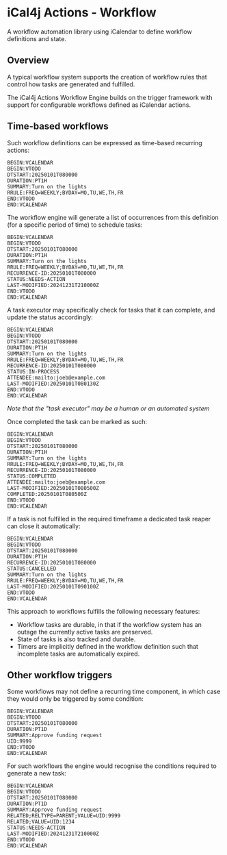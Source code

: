 # iCal4j Actions - Workflow

A workflow automation library using iCalendar to define workflow definitions and state.

## Overview

A typical workflow system supports the creation of workflow rules that control how tasks
are generated and fulfilled.

The iCal4j Actions Workflow Engine builds on the trigger framework with support for
configurable workflows defined as iCalendar actions.

## Time-based workflows

Such workflow definitions can be expressed as time-based recurring actions:

    BEGIN:VCALENDAR
    BEGIN:VTODO
    DTSTART:20250101T080000
    DURATION:PT1H
    SUMMARY:Turn on the lights
    RRULE:FREQ=WEEKLY;BYDAY=MO,TU,WE,TH,FR
    END:VTODO
    END:VCALENDAR

The workflow engine will generate a list of occurrences from this definition (for a specific
period of time) to schedule tasks:

    BEGIN:VCALENDAR
    BEGIN:VTODO
    DTSTART:20250101T080000
    DURATION:PT1H
    SUMMARY:Turn on the lights
    RRULE:FREQ=WEEKLY;BYDAY=MO,TU,WE,TH,FR
    RECURRENCE-ID:20250101T080000
    STATUS:NEEDS-ACTION
    LAST-MODIFIED:20241231T210000Z
    END:VTODO
    END:VCALENDAR

A task executor may specifically check for tasks that it can complete, and update the status
accordingly:

    BEGIN:VCALENDAR
    BEGIN:VTODO
    DTSTART:20250101T080000
    DURATION:PT1H
    SUMMARY:Turn on the lights
    RRULE:FREQ=WEEKLY;BYDAY=MO,TU,WE,TH,FR
    RECURRENCE-ID:20250101T080000
    STATUS:IN-PROCESS
    ATTENDEE:mailto:joeb@example.com
    LAST-MODIFIED:20250101T080130Z
    END:VTODO
    END:VCALENDAR

_Note that the "task executor" may be a human or an automated system_

Once completed the task can be marked as such:

    BEGIN:VCALENDAR
    BEGIN:VTODO
    DTSTART:20250101T080000
    DURATION:PT1H
    SUMMARY:Turn on the lights
    RRULE:FREQ=WEEKLY;BYDAY=MO,TU,WE,TH,FR
    RECURRENCE-ID:20250101T080000
    STATUS:COMPLETED
    ATTENDEE:mailto:joeb@example.com
    LAST-MODIFIED:20250101T080500Z
    COMPLETED:20250101T080500Z
    END:VTODO
    END:VCALENDAR

If a task is not fulfilled in the required timeframe a dedicated task reaper can close it
automatically:

    BEGIN:VCALENDAR
    BEGIN:VTODO
    DTSTART:20250101T080000
    DURATION:PT1H
    RECURRENCE-ID:20250101T080000
    STATUS:CANCELLED
    SUMMARY:Turn on the lights
    RRULE:FREQ=WEEKLY;BYDAY=MO,TU,WE,TH,FR
    LAST-MODIFIED:20250101T090100Z
    END:VTODO
    END:VCALENDAR

This approach to workflows fulfills the following necessary features:

* Workflow tasks are durable, in that if the workflow system has
an outage the currently active tasks are preserved.
* State of tasks is also tracked and durable.
* Timers are implicitly defined in the workflow definition such that
incomplete tasks are automatically expired.

## Other workflow triggers

Some workflows may not define a recurring time component, in which case they
would only be triggered by some condition:

    BEGIN:VCALENDAR
    BEGIN:VTODO
    DTSTART:20250101T080000
    DURATION:PT1D
    SUMMARY:Approve funding request
    UID:9999
    END:VTODO
    END:VCALENDAR

For such workflows the engine would recognise the conditions required to generate
a new task:

    BEGIN:VCALENDAR
    BEGIN:VTODO
    DTSTART:20250101T080000
    DURATION:PT1D
    SUMMARY:Approve funding request
    RELATED;RELTYPE=PARENT;VALUE=UID:9999
    RELATED;VALUE=UID:1234
    STATUS:NEEDS-ACTION
    LAST-MODIFIED:20241231T210000Z
    END:VTODO
    END:VCALENDAR
